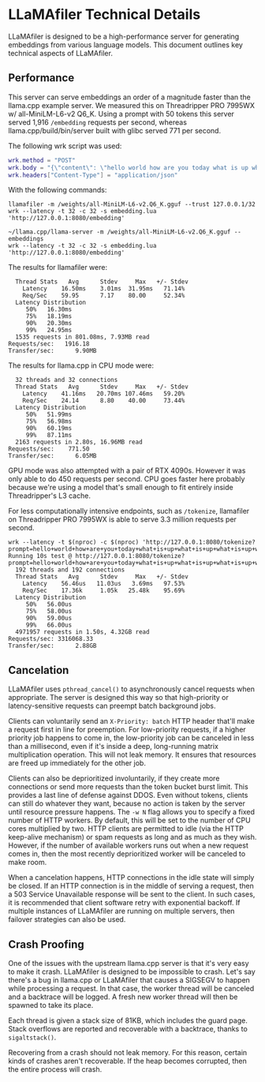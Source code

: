 # LLaMAfiler Technical Details

LLaMAfiler is designed to be a high-performance server for generating
embeddings from various language models. This document outlines key
technical aspects of LLaMAfiler.

## Performance

This server can serve embeddings an order of a magnitude faster than the
llama.cpp example server. We measured this on Threadripper PRO 7995WX w/
all-MiniLM-L6-v2 Q6\_K. Using a prompt with 50 tokens this server served
1,916 `/embedding` requests per second, whereas
llama.cpp/build/bin/server built with glibc served 771 per second.

The following wrk script was used:

```lua
wrk.method = "POST"
wrk.body = "{\"content\": \"hello world how are you today what is up what is up what is up what is up is up what is up what is up is up what is up what is up is up what is up what is up is up what is up what is up\"}"
wrk.headers["Content-Type"] = "application/json"
```

With the following commands:

```
llamafiler -m /weights/all-MiniLM-L6-v2.Q6_K.gguf --trust 127.0.0.1/32
wrk --latency -t 32 -c 32 -s embedding.lua 'http://127.0.0.1:8080/embedding'

~/llama.cpp/llama-server -m /weights/all-MiniLM-L6-v2.Q6_K.gguf --embeddings
wrk --latency -t 32 -c 32 -s embedding.lua 'http://127.0.0.1:8080/embedding'
```

The results for llamafiler were:

```
  Thread Stats   Avg      Stdev     Max   +/- Stdev
    Latency    16.50ms    3.01ms  31.95ms   71.14%
    Req/Sec    59.95      7.17    80.00     52.34%
  Latency Distribution
     50%   16.30ms
     75%   18.19ms
     90%   20.30ms
     99%   24.95ms
  1535 requests in 801.08ms, 7.93MB read
Requests/sec:   1916.18
Transfer/sec:      9.90MB
```

The results for llama.cpp in CPU mode were:

```
  32 threads and 32 connections
  Thread Stats   Avg      Stdev     Max   +/- Stdev
    Latency    41.16ms   20.70ms 107.46ms   59.20%
    Req/Sec    24.14      8.80    40.00     73.44%
  Latency Distribution
     50%   51.99ms
     75%   56.98ms
     90%   60.19ms
     99%   87.11ms
  2163 requests in 2.80s, 16.96MB read
Requests/sec:    771.50
Transfer/sec:      6.05MB
```

GPU mode was also attempted with a pair of RTX 4090s. However it was
only able to do 450 requests per second. CPU goes faster here probably
because we're using a model that's small enough to fit entirely inside
Threadripper's L3 cache.

For less computationally intensive endpoints, such as `/tokenize`,
llamafiler on Threadripper PRO 7995WX is able to serve 3.3 million
requests per second.

```
wrk --latency -t $(nproc) -c $(nproc) 'http://127.0.0.1:8080/tokenize?prompt=hello+world+how+are+you+today+what+is+up+what+is+up+what+is+up+what+is+up+is+up+what+is+up+what+is+up+is+up+what+is+up+what+is+up+is+up+what+is+up+what+is+up+is+up+what+is+up+what+is+up'
Running 10s test @ http://127.0.0.1:8080/tokenize?prompt=hello+world+how+are+you+today+what+is+up+what+is+up+what+is+up+what+is+up+is+up+what+is+up+what+is+up+is+up+what+is+up+what+is+up+is+up+what+is+up+what+is+up+is+up+what+is+up+what+is+up
  192 threads and 192 connections
  Thread Stats   Avg      Stdev     Max   +/- Stdev
    Latency    56.46us   11.03us   3.69ms   97.53%
    Req/Sec    17.36k     1.05k   25.48k    95.69%
  Latency Distribution
     50%   56.00us
     75%   58.00us
     90%   59.00us
     99%   66.00us
  4971957 requests in 1.50s, 4.32GB read
Requests/sec: 3316068.33
Transfer/sec:      2.88GB
```

## Cancelation

LLaMAfiler uses `pthread_cancel()` to asynchronously cancel requests
when appropriate. The server is designed this way so that high-priority
or latency-sensitive requests can preempt batch background jobs.

Clients can voluntarily send an `X-Priority: batch` HTTP header that'll
make a request first in line for preemption. For low-priority requests,
if a higher priority job happens to come in, the low-priority job can be
canceled in less than a millisecond, even if it's inside a deep,
long-running matrix multiplication operation. This will not leak memory.
It ensures that resources are freed up immediately for the other job.

Clients can also be deprioritized involuntarily, if they create more
connections or send more requests than the token bucket burst limit.
This provides a last line of defense against DDOS. Even without tokens,
clients can still do whatever they want, because no action is taken by
the server until resource pressure happens. The `-w N` flag allows you
to specify a fixed number of HTTP workers. By default, this will be set
to the number of CPU cores multiplied by two. HTTP clients are permitted
to idle (via the HTTP keep-alive mechanism) or spam requests as long and
as much as they wish. However, if the number of available workers runs
out when a new request comes in, then the most recently deprioritized
worker will be canceled to make room.

When a cancelation happens, HTTP connections in the idle state will
simply be closed. If an HTTP connection is in the middle of serving a
request, then a 503 Service Unavailable response will be sent to the
client. In such cases, it is recommended that client software retry with
exponential backoff. If multiple instances of LLaMAfiler are running on
multiple servers, then failover strategies can also be used.

## Crash Proofing

One of the issues with the upstream llama.cpp server is that it's very
easy to make it crash. LLaMAfiler is designed to be impossible to crash.
Let's say there's a bug in llama.cpp or LLaMAfiler that causes a SIGSEGV
to happen while processing a request. In that case, the worker thread
will be canceled and a backtrace will be logged. A fresh new worker
thread will then be spawned to take its place.

Each thread is given a stack size of 81KB, which includes the guard
page. Stack overflows are reported and recoverable with a backtrace,
thanks to `sigaltstack()`.

Recovering from a crash should not leak memory. For this reason, certain
kinds of crashes aren't recoverable. If the heap becomes corrupted, then
the entire process will crash.
